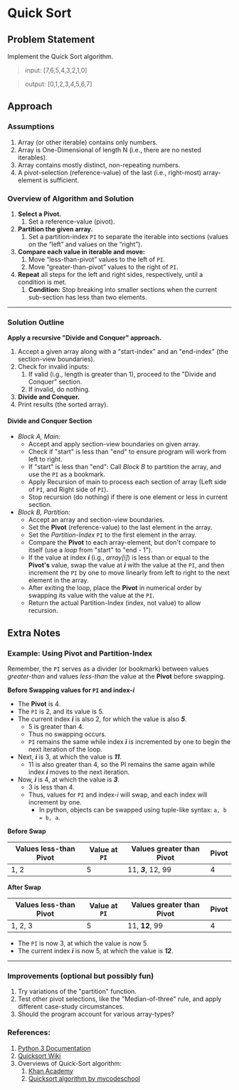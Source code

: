 # Quick Sort

## Problem Statement
Implement the Quick Sort algorithm.

>input:   [7,6,5,4,3,2,1,0]

>output:  [0,1,2,3,4,5,6,7]

## Approach
### Assumptions
1. Array (or other iterable) contains only numbers.
2. Array is One-Dimensional of length N (i.e., there are no nested iterables).
3. Array contains mostly distinct, non-repeating numbers.
4. A pivot-selection (reference-value) of the last (i.e., right-most) array-element is sufficient.

### Overview of Algorithm and Solution
1. **Select a Pivot.**
    1. Set a reference-value (pivot).
1. **Partition the given array.**
    1. Set a partition-index `PI` to separate the iterable into sections (values on the “left” and values on the “right”).
1. **Compare each value in iterable and move:**
    1. Move “less-than-pivot” values to the left of `PI`.
    1. Move “greater-than-pivot” values to the right of `PI`.
1. **Repeat** all steps for the left and right sides, respectively, until a condition is met.
    1. **Condition:** Stop breaking into smaller sections when the current sub-section has less than two elements.

---

### Solution Outline
**Apply a recursive "Divide and Conquer" approach.**
1. Accept a given array along with a "start-index" and an "end-index" (the section-view boundaries).
2. Check for invalid inputs:
    1. If valid (i.g., length is greater than 1), proceed to the "Divide and Conquer" section.
    1. If invalid, do nothing.
3. **Divide and Conquer.**
4. Print results (the sorted array).


#### Divide and Conquer Section
* *Block A, Main:*
  * Accept and apply section-view boundaries on given array.
  * Check if "start" is less than "end" to ensure program will work from left to right.
  * If "start" is less than "end": Call *Block B* to partition the array, and use the `PI` as a bookmark.
  * Apply Recursion of main to process each section of array (Left side of `PI`, and Right side of `PI`).
  * Stop recursion (do nothing) if there is one element or less in current section.
* *Block B, Partition:*
  * Accept an array and section-view boundaries.
  * Set the **Pivot** (reference-value) to the last element in the array.
  * Set the _Partition-Index_ `PI` to the first element in the array.
  * Compare the **Pivot** to each array-element, but don't compare to itself (use a _loop_ from "start" to "end - 1").
  * If the value at index **_i_** (i.g., _array[i]_) is less than or equal to the **Pivot's** value, swap the value at **_i_** with the value at the `PI`, and then increment the `PI` by one to move linearly from left to right to the next element in the array.
  * After exiting the loop, place the **Pivot** in numerical order by swapping its value with the value at the `PI`.
  * Return the actual Partition-Index (index, not value) to allow recursion.


## Extra Notes
### Example: Using Pivot and Partition-Index
Remember, the `PI` serves as a divider (or bookmark) between values _greater-than_ and values _less-than_ the value at the **Pivot** before swapping.

**Before Swapping values for `PI` and index-_i_**
- The **Pivot** is 4.
- The `PI` is 2, and its value is 5.
- The current index **_i_** is also 2, for which the value is also **_5_**.
    - 5 is greater than 4.
    - Thus no swapping occurs.
    - `PI` remains the same while index **_i_** is incremented by one to begin the next iteration of the loop.
- Next, **_i_** is 3, at which the value is **_11_**. 
    - 11 is also greater than 4, so the PI remains the same again while index **_i_** moves to the next iteration.
- Now, **_i_** is 4, at which the value is **_3_**.
    - 3 is less than 4.
    - Thus, values for `PI` and index-_i_ will swap, and each index will increment by one.
        - In python, objects can be swapped using tuple-like syntax: `a, b = b, a`.


**Before Swap**

Values less-than Pivot | Value at `PI` | Values greater than Pivot | Pivot
---------------------- | ----------- | ------------------------- | -----
1, 2 | 5 | 11, **_3_**, 12, 99 | 4


**After Swap**

Values less-than Pivot | Value at `PI` | Values greater than Pivot | Pivot
---------------------- | ----------- | ------------------------- | -----
1, 2, 3 | 5 | 11, **12**, 99 | 4


- The `PI` is now 3, at which the value is now 5.
- The current index **_i_** is now 5, at which the value is **_12_**.

---

### Improvements (optional but possibly fun)
1. Try variations of the "partition" function.
2. Test other pivot selections, like the "Median-of-three" rule, and apply different case-study circumstances.
3. Should the program account for various array-types?


### References:
1. [Python 3 Documentation](https://docs.python.org/3/index.html)
1. [Quicksort Wiki](https://en.wikipedia.org/wiki/Quicksort#Implementation_issues)
1. Overviews of Quick-Sort algorithm:
    1. [Khan Academy](https://www.khanacademy.org/computing/computer-science/algorithms/quick-sort/a/overview-of-quicksort)
    1. [Quicksort algorithm by mycodeschool](https://youtu.be/COk73cpQbFQ)